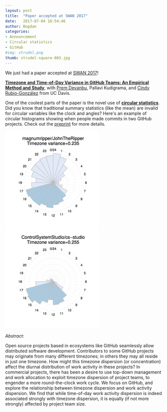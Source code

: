```yaml
---
layout: post
title:  "Paper accepted at SWAN 2017"
date:   2017-07-04 16:54:46
author: Bogdan
categories: 
- Announcement
- Circular statistics
- GitHub
#img: strudel.png
thumb: strudel-square-003.jpg
---
```


We just had a paper accepted at [SWAN 2017](http://www.softwareanalytics.ca/swan17/Home.html)!

**[Timezone and Time-of-Day Variance in GitHub Teams: An Empirical Method and 
Study](../papers/swan.pdf)**,
with [Prem Devanbu](http://web.cs.ucdavis.edu/~devanbu/), 
Pallavi Kudigrama, and 
[Cindy Rubio-González](http://web.cs.ucdavis.edu/~rubio/) 
from UC Davis.

One of the coolest parts of the paper is the novel use of **[circular 
statistics](https://en.wikipedia.org/wiki/Directional_statistics)**.
Did you know that traditional summary statistics (like the mean) are invalid for
circular variables like the clock and angles?
Here's an example of circular histograms showing when people made commits
in two GitHub projects.
Check out the [preprint](../papers/swan.pdf) for more details.

<img src="/assets/img/blog/hour_johntheripper.jpg" width="300"/>
<img src="/assets/img/blog/hour_cs-studio.jpg" width="300"/>

<!--more-->

*Abstract*:

Open source projects based in ecosystems like GitHub seamlessly allow distributed 
software development. 
Contributors to some GitHub projects may originate from many different timezones; 
in others they may all reside in just one timezone. 
How might this timezone dispersion (or concentration) affect the diurnal 
distribution of work activity in these projects? 
In commercial projects, there has been a desire to use top-down management and 
work allocation to exploit timezone dispersion of project teams, to engender a 
more round-the-clock work cycle. 
We focus on GitHub, and explore the relationship between timezone dispersion 
and work activity dispersion. 
We find that while time-of-day work activity dispersion is indeed associated 
strongly with timezone dispersion, it is equally (if not more strongly) affected 
by project team size.

<!-- 
![P1](/assets/img/blog/hour_johntheripper.jpg)
![P2](/assets/img/blog/hour_cs-studio.jpg)
 -->
